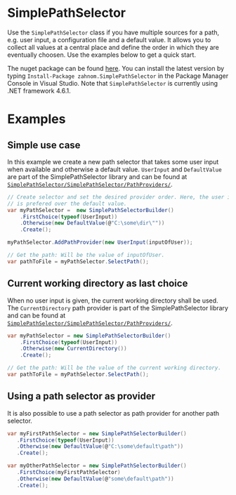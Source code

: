 # SimplePathSelector
Use the `SimplePathSelector` class if you have multiple sources for a path, e.g. user input, a configuration file and a default value. It allows you to collect all values at a central place and define the order in which they are eventually choosen. Use the examples below to get a quick start. 

The nuget package can be found [here](https://www.nuget.org/packages/zahnom.SimplePathSelector/). You can install the latest version by typing `Install-Package zahnom.SimplePathSelector` in the Package Manager Console in Visual Studio. Note that `SimplePathSelector` is currently using .NET framework 4.6.1.

# Examples
## Simple use case
In this example we create a new path selector that takes some user input when available and otherwise a default value. `UserInput` and `DefaultValue` are part of the SimplePathSelector library and can be found at [`SimplePathSelector/SimplePathSelector/PathProviders/`](https://github.com/zahnom/SimplePathSelector/tree/master/SimplePathSelector/PathProviders).
```c#
// Create selector and set the desired provider order. Here, the user input
// is prefered over the default value.
var myPathSelector =  new SimplePathSelectorBuilder()
    .FirstChoice(typeof(UserInput))
    .Otherwise(new DefaultValue(@"C:\some\dir\""))
    .Create();

myPathSelector.AddPathProvider(new UserInput(inputOfUser));

// Get the path: Will be the value of inputOfUser.
var pathToFile = myPathSelector.SelectPath();
```
## Current working directory as last choice
When no user input is given, the current working directory shall be used. The `CurrentDirectory` path provider is part of the SimplePathSelector library and can be found at [`SimplePathSelector/SimplePathSelector/PathProviders/`](https://github.com/zahnom/SimplePathSelector/tree/master/SimplePathSelector/PathProviders).
```c#
var myPathSelector = new SimplePathSelectorBuilder()
    .FirstChoice(typeof(UserInput))
    .Otherwise(new CurrentDirectory())
    .Create();

// Get the path: Will be the value of the current working directory.
var pathToFile = myPathSelector.SelectPath();
```
## Using a path selector as provider
It is also possible to use a path selector as path provider for another path selector.
```c#
var myFirstPathSelector = new SimplePathSelectorBuilder() 
   .FirstChoice(typeof(UserInput))
   .Otherwise(new DefaultValue(@"C:\some\default\path"))
   .Create();

var myOtherPathSelector = new SimplePathSelectorBuilder() 
   .FirstChoice(myFirstPathSelector)
   .Otherwise(new DefaultValue(@"some\default\path"))
   .Create();
```
